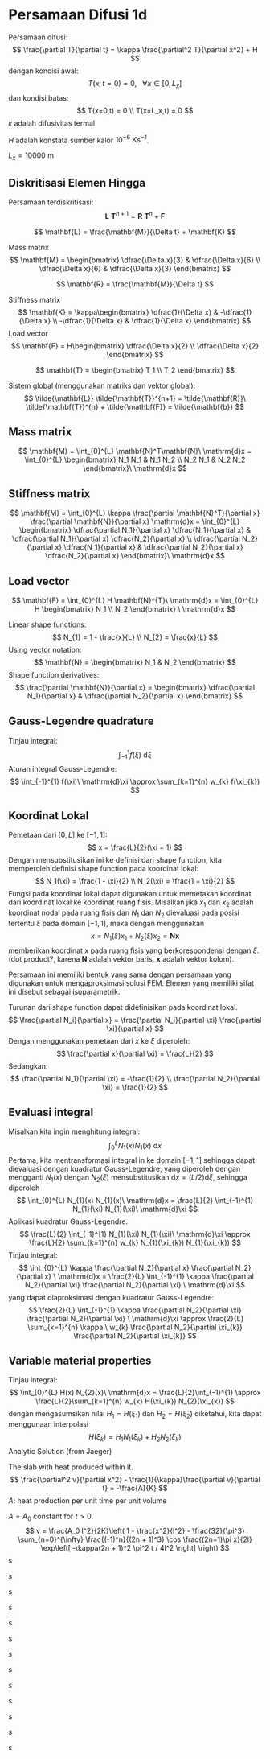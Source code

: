 # Persamaan Difusi 1d

Persamaan difusi:
$$
\frac{\partial T}{\partial t} = \kappa \frac{\partial^2 T}{\partial x^2} + H
$$
dengan kondisi awal:
$$
T(x,t=0) = 0, \ \ \ \forall x \in [0,L_x]
$$
dan kondisi batas:
$$
T(x=0,t) = 0 \\
T(x=L_x,t) = 0
$$
$\kappa$ adalah difusivitas termal

$H$ adalah konstata sumber kalor $10^{-6}$ $\mathrm{K}\mathrm{s}^{-1}$.

$L_x = 10000$ m

## Diskritisasi Elemen Hingga

Persamaan terdiskritisasi:
$$
\mathbf{L}\ \mathbf{T}^{n+1} = \mathbf{R}\ \mathbf{T}^{n} + \mathbf{F}
$$

$$
\mathbf{L} = \frac{\mathbf{M}}{\Delta t} + \mathbf{K}
$$

Mass matrix
$$
\mathbf{M} = \begin{bmatrix}
\dfrac{\Delta x}{3} & \dfrac{\Delta x}{6} \\
\dfrac{\Delta x}{6} & \dfrac{\Delta x}{3}
\end{bmatrix}
$$

$$
\mathbf{R} = \frac{\mathbf{M}}{\Delta t}
$$

Stiffness matrix
$$
\mathbf{K} = \kappa\begin{bmatrix}
\dfrac{1}{\Delta x} & -\dfrac{1}{\Delta x} \\
-\dfrac{1}{\Delta x} & \dfrac{1}{\Delta x}
\end{bmatrix}
$$
Load vector
$$
\mathbf{F} = H\begin{bmatrix}
\dfrac{\Delta x}{2} \\
\dfrac{\Delta x}{2}
\end{bmatrix}
$$

$$
\mathbf{T} = \begin{bmatrix}
T_1 \\ T_2
\end{bmatrix}
$$

 Sistem global (menggunakan matriks dan vektor global):
$$
\tilde{\mathbf{L}} \tilde{\mathbf{T}}^{n+1} = \tilde{\mathbf{R}}\ 
\tilde{\mathbf{T}}^{n} + \tilde{\mathbf{F}} = \tilde{\mathbf{b}}
$$

## Mass matrix

$$
\mathbf{M} = \int_{0}^{L} \mathbf{N}^T\mathbf{N}\ \mathrm{d}x =
\int_{0}^{L} \begin{bmatrix}
N_1 N_1 & N_1 N_2 \\
N_2 N_1 & N_2 N_2
\end{bmatrix}\ \mathrm{d}x
$$

## Stiffness matrix

$$
\mathbf{M} = \int_{0}^{L} \kappa
\frac{\partial \mathbf{N}^T}{\partial x}
\frac{\partial \mathbf{N}}{\partial x} \mathrm{d}x =
\int_{0}^{L} \begin{bmatrix}
\dfrac{\partial N_1}{\partial x} \dfrac{N_1}{\partial x} &
\dfrac{\partial N_1}{\partial x} \dfrac{N_2}{\partial x} \\
\dfrac{\partial N_2}{\partial x} \dfrac{N_1}{\partial x} & 
\dfrac{\partial N_2}{\partial x} \dfrac{N_2}{\partial x}
\end{bmatrix}\ \mathrm{d}x
$$

## Load vector

$$
\mathbf{F} = \int_{0}^{L} H \mathbf{N}^{T}\ \mathrm{d}x =
\int_{0}^{L} H \begin{bmatrix} N_1 \\ N_2 \end{bmatrix} \ \mathrm{d}x
$$

Linear shape functions:
$$
N_{1} = 1 - \frac{x}{L} \\
N_{2} = \frac{x}{L}
$$
Using vector notation:
$$
\mathbf{N} = \begin{bmatrix}
N_1 & N_2
\end{bmatrix}
$$
Shape function derivatives:
$$
\frac{\partial \mathbf{N}}{\partial x} = \begin{bmatrix}
\dfrac{\partial N_1}{\partial x} & \dfrac{\partial N_2}{\partial x}
\end{bmatrix}
$$

## Gauss-Legendre quadrature

Tinjau integral:
$$
\int_{-1}^{1} f(\xi)\ \mathrm{d}\xi
$$
Aturan integral Gauss-Legendre:
$$
\int_{-1}^{1} f(\xi)\ \mathrm{d}\xi \approx
\sum_{k=1}^{n} w_{k} f(\xi_{k})
$$

## Koordinat Lokal

Pemetaan dari $[0,L]$ ke $[-1,1]$:
$$
x = \frac{L}{2}(\xi + 1)
$$
Dengan mensubstitusikan ini ke definisi dari shape function, kita memperoleh definisi shape function pada koordinat lokal:
$$
N_1(\xi) = \frac{1 - \xi}{2} \\
N_2(\xi) = \frac{1 + \xi}{2}
$$
Fungsi pada koordinat lokal dapat digunakan untuk memetakan koordinat dari koordinat lokal ke koordinat ruang fisis. Misalkan jika $x_1$ dan $x_2$ adalah koordinat nodal pada ruang fisis dan $N_1$ dan $N_2$ dievaluasi pada posisi tertentu $\xi$ pada domain $[-1,1]$, maka dengan menggunakan
$$
x = N_1(\xi) x_1 + N_2(\xi) x_{2} = \mathbf{N}\mathbf{x}
$$
memberikan koordinat $x$ pada ruang fisis yang berkorespondensi dengan $\xi$. (dot product?, karena $\mathbf{N}$ adalah vektor baris, $\mathbf{x}$ adalah vektor kolom).

Persamaan ini memiliki bentuk yang sama dengan persamaan yang digunakan untuk mengaproksimasi solusi FEM. Elemen yang memiliki sifat ini disebut sebagai isoparametrik.

Turunan dari shape function dapat didefinisikan pada koordinat lokal.
$$
\frac{\partial N_i}{\partial x} =
\frac{\partial N_i}{\partial \xi}
\frac{\partial \xi}{\partial x}
$$
Dengan menggunakan pemetaan dari $x$ ke $\xi$ diperoleh:
$$
\frac{\partial x}{\partial \xi} = \frac{L}{2}
$$
 Sedangkan:
$$
\frac{\partial N_1}{\partial \xi} = -\frac{1}{2} \\
\frac{\partial N_2}{\partial \xi} = \frac{1}{2}
$$

## Evaluasi integral

Misalkan kita ingin menghitung integral:
$$
\int_{0}^{L} N_{1}(x) N_{1}(x)\ \mathrm{d}x
$$
Pertama, kita mentransformasi integral in ke domain $[-1,1]$ sehingga dapat dievaluasi dengan kuadratur Gauss-Legendre, yang diperoleh dengan mengganti $N_1(x)$ dengan $N_{2}(\xi)$ mensubstitusikan $\mathrm{d}x = (L/2)\mathrm{d}\xi$, sehingga diperoleh
$$
\int_{0}^{L} N_{1}(x) N_{1}(x)\ \mathrm{d}x = \frac{L}{2}
\int_{-1}^{1} N_{1}(\xi) N_{1}(\xi)\ \mathrm{d}\xi
$$
Aplikasi kuadratur Gauss-Legendre:
$$
\frac{L}{2}
\int_{-1}^{1} N_{1}(\xi) N_{1}(\xi)\ \mathrm{d}\xi \approx
\frac{L}{2} \sum_{k=1}^{n} w_{k} N_{1}(\xi_{k}) N_{1}(\xi_{k})
$$
Tinjau integral:
$$
\int_{0}^{L} \kappa \frac{\partial N_2}{\partial x}
\frac{\partial N_2}{\partial x} \ \mathrm{d}x =
\frac{2}{L} \int_{-1}^{1} \kappa \frac{\partial N_2}{\partial \xi}
\frac{\partial N_2}{\partial \xi} \ \mathrm{d}\xi
$$
yang dapat diaproksimasi dengan kuadratur Gauss-Legendre:
$$
\frac{2}{L} \int_{-1}^{1} \kappa \frac{\partial N_2}{\partial \xi}
\frac{\partial N_2}{\partial \xi} \ \mathrm{d}\xi \approx
\frac{2}{L} \sum_{k=1}^{n} \kappa \ w_{k}
\frac{\partial N_2}{\partial \xi_{k}}
\frac{\partial N_2}{\partial \xi_{k}}
$$

## Variable material properties

Tinjau integral:
$$
\int_{0}^{L} H(x) N_{2}(x)\ \mathrm{d}x = \frac{L}{2}\int_{-1}^{1} \approx
\frac{L}{2}\sum_{k=1}^{n} w_{k} H(\xi_{k}) N_{2}(\xi_{k})
$$
dengan mengasumsikan nilai $H_1 = H(\xi_1)$ dan $H_2 = H(\xi_2)$ diketahui, kita dapat menggunaan interpolasi
$$
H(\xi_{k}) = H_1 N_{1}(\xi_{k}) + H_2 N_{2}(\xi_{k})
$$
Analytic Solution (from Jaeger)

The slab with heat produced within it.
$$
\frac{\partial^2 v}{\partial x^2} - \frac{1}{\kappa}\frac{\partial v}{\partial t} = -\frac{A}{K}
$$
$A$: heat production per unit time per unit volume

$A = A_0$ constant for $t>0$.
$$
v = \frac{A_0 l^2}{2K}\left(
1 - \frac{x^2}{l^2} - \frac{32}{\pi^3} \sum_{n=0}^{\infty}
\frac{(-1)^n}{(2n + 1)^3} \cos \frac{(2n+1)\pi x}{2l}
\exp\left[ -\kappa(2n + 1)^2 \pi^2 t / 4l^2 \right]
\right)
$$
s

s

s

s

s

s

s

s

s

s

s

s

s

